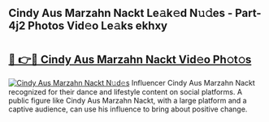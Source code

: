 ## Cindy Aus Marzahn Nackt Le𝚊k𝚎d N𝚞𝚍es - Part-4j2 Photos Vid𝚎o Le𝚊ks ekhxy

# <h2><a href="http://fb8kbx.evod.top/?m=Cindy+Aus+Marzahn+Nackt">🔗 👉🔴 Cindy Aus Marzahn Nackt Vid𝚎o Ph𝚘t𝚘s</a></h2>

[![Cindy Aus Marzahn Nackt N𝚞d𝚎s](https://i.imgur.com/8V9OHl7.gif)](http://fb8kbx.evod.top/?m=Cindy+Aus+Marzahn+Nackt)
Influencer Cindy Aus Marzahn Nackt recognized for their dance and lifestyle content on social platforms. A public figure like Cindy Aus Marzahn Nackt, with a large platform and a captive audience, can use his influence to bring about positive change. 
